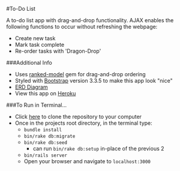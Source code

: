 #To-Do List

A to-do list app with drag-and-drop functionality.  AJAX enables the following functions to occur without refreshing the webpage:

* Create new task
* Mark task complete
* Re-order tasks with 'Dragon-Drop'

###Additional Info
* Uses [ranked-model](https://github.com/mixonic/ranked-model) gem for drag-and-drop ordering
* Styled with [Bootstrap](getbootstrap.com/getting-started/) version 3.3.5 to make this app look "nice"
* [ERD Diagram](https://www.lucidchart.com/invitations/accept/271df267-e182-4be3-b57c-872143160e55)
* View this app on [Heroku](http://thawing-river-5798.herokuapp.com/)

###To Run in Terminal...
* Click [here](https://github.com/aaron-joe/task_list.git) to clone the repository to your computer
* Once in the projects root directory, in the terminal type:
    * `bundle install`
    * `bin/rake db:migrate`
    * `bin/rake db:seed`
        * can run `bin/rake db:setup` in-place of the previous 2
    * `bin/rails server`
    * Open your browser and navigate to `localhost:3000`
